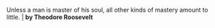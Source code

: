Unless a man is master of his soul, all other kinds of mastery amount to little. | **by Theodore Roosevelt**
